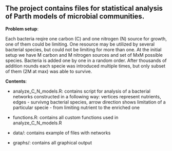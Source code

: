 ## The project contains files for statistical analysis of Parth models of microbial communities. 

**Problem setup**:

Each bacteria reqire one carbon (C) and one nitrogen (N) source for growth, one of them could be limiting. One resource may be utilized by several bacterial species, but could not be limiting for more than one. At the initial setup we have M carbon and M nitrogen sources and set of MxM possible species. Bacteria is added one by one in a random order. After thousands of addition rounds each specie was introduced multiple times, but only subset of them (2M at max) was able to survive.

**Contents**:
 * analyze_C_N_models.R:
contains script for analysis of a bacterial networks constructed in a following way: vertices represent nutrients,
                       edges - survivng bacterial species, arrow direction shows limitation of a particular specie - from limiting
                       nutrient to the enriched one

 * functions.R: 
contains all custom functions used in analyze_C_N_models.R

 * data/:
contains example of files with networks

 * graphs/:
contains all graphical output
